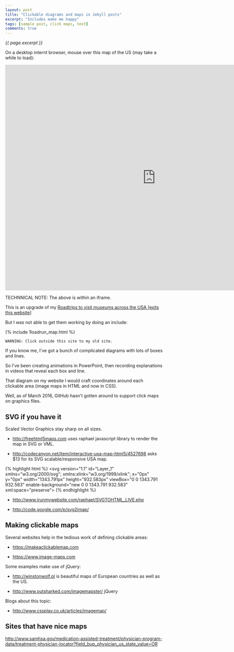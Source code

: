 ```yaml
---
layout: post
title: "Clickable diagrams and maps in Jekyll posts"
excerpt: "Includes make me happy"
tags: [sample post, click maps, test]
comments: true
---
```

<i>{{ page.excerpt }}</i>

On a desktop internt browser, mouse over this map of the US (may take a while to load):

<iframe src="https://www.makeaclickablemap.com/map.php?dd079c4716f558afc7fca114027f699f7c2c005f" frameborder="0" scrolling="no" height="720" width="960"></iframe>

TECHNNICAL NOTE: The above is within an iframe.

This is an upgrade of my <a target="_blank" href="http://wilsonmar.com/1usa.htm">
Roadtrips to visit museums across the USA [exits this website]</a>

But I was not able to get them working by doing an include:

{% include 1loadrun_map.html %}

    WARNING: Click outside this site to my old site.
 
If you know me, I've got a bunch of complicated diagrams with lots of boxes and lines.

So I've been creating animations in PowerPoint, then recording explanations in videos 
that reveal each box and line.

That diagram on my website I would craft coordinates around each clickable area
(image maps in HTML and now in CSS).

Well, as of March 2016, GitHub hasn't gotten around to support click maps on graphics files.

## SVG if you have it
Scaled Vector Graphics stay sharp on all sizes.

   * http://freehtml5maps.com
   uses raphael javascript library to render the map in SVG or VML.

   * http://codecanyon.net/item/interactive-usa-map-html5/4527698
   asks $13 for its SVG scalable/responsive USA map.

{% highlight html %}
<svg version="1.1" id="Layer_1" xmlns="w3.org/2000/svg"; xmlns:xlink="w3.org/1999/xlink"; x="0px" y="0px" width="1343.791px" height="932.583px" viewBox="0 0 1343.791 932.583" enable-background="new 0 0 1343.791 932.583" xml:space="preserve"> <g id="Panama"> <path fill="#FDF9D1" stroke="#918E8F" d="..."/> </g> </svg> 
{% endhighlight %}

   * http://www.irunmywebsite.com/raphael/SVGTOHTML_LIVE.php

   * http://code.google.com/p/svg2imap/


## Making clickable maps
Several websites help in the tedious work of defining clickable areas:

   * https://makeaclickablemap.com

   * https://www.image-maps.com

Some examples make use of jQuery:

   * http://winstonwolf.pl
     is beautiful maps of European countries as well as the US.

   * http://www.outsharked.com/imagemapster/
     jQuery

Blogs about this topic:

   * http://www.cssplay.co.uk/articles/imagemap/

## Sites that have nice maps

http://www.samhsa.gov/medication-assisted-treatment/physician-program-data/treatment-physician-locator?field_bup_physician_us_state_value=OR


